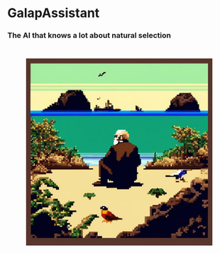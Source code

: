 # GalapAssistant
### The AI that knows a lot about natural selection

<p align="center" style="margin: 3em">
  <a href="https://github.com/fsiconha/galapassistant">
    <img src="docs/galapassistant-img.png" alt="notesight"/ width="425">
  </a>
</p>